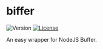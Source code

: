 # biffer
![Version](https://img.shields.io/github/package-json/v/nuogz/biffer?style=flat-square)
[![License](https://img.shields.io/github/license/nuogz/biffer?style=flat-square)](https://www.gnu.org/licenses/lgpl-3.0-standalone.html)

An easy wrapper for NodeJS Buffer.